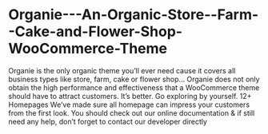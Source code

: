 # Organie---An-Organic-Store--Farm--Cake-and-Flower-Shop-WooCommerce-Theme
Organie is the only organic theme you’ll ever need cause it covers all business types like store, farm, cake or flower shop… Organie does not only obtain the high performance and effectiveness that a WooCommerce theme should have to attract customers. It’s better. Go exploring by yourself. 12+ Homepages We’ve made sure all homepage can impress your customers from the first look. You should check out our online documentation &amp; if still need any help, don’t forget to contact our developer directly
